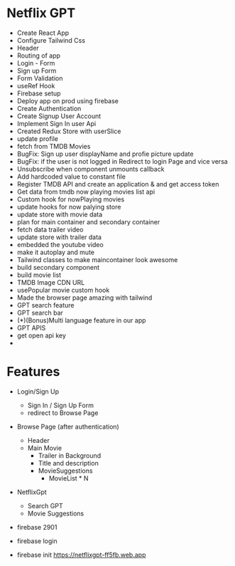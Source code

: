 # Netflix GPT

- Create React App
- Configure Tailwind Css
- Header 
- Routing of app
- Login - Form
- Sign up Form
- Form Validation
- useRef Hook
- Firebase setup
- Deploy app on prod using firebase
- Create Authentication
- Create Signup User Account
- Implement Sign In user Api
- Created Redux Store with userSlice
- update profile
- fetch from TMDB Movies
- BugFix: Sign up user displayName and profie picture update
- BugFix: if the user is not logged in Redirect to login Page and vice versa
- Unsubscribe  when component unmounts  callback
- Add hardcoded value to constant file
- Register TMDB API and create an application & and get access token
- Get data from tmdb now playing movies list api
- Custom hook for nowPlaying movies
- update hooks for now palying store
- update store with movie data
- plan for main container and secondary container
- fetch data trailer video
- update store with trailer data
- embedded the youtube video
- make it autoplay and mute
- Tailwind classes to make maincontainer look awesome
- build secondary component
- build movie list
- TMDB Image CDN URL
- usePopular movie custom hook 
- Made the browser page amazing with tailwind
- GPT search feature
- GPT search bar 
- (*)(Bonus)Multi language feature in our app
- GPT APIS
- get open api key
- 

# Features
- Login/Sign Up 
  - Sign In / Sign Up Form
  - redirect to Browse Page 
- Browse Page (after authentication)
    - Header 
    - Main Movie
      - Trailer in Background
      - Title and description
      - MovieSuggestions
          - MovieList * N  

- NetflixGpt
    - Search GPT
    - Movie Suggestions        
- firebase 2901
- firebase login
- firebase init 
https://netflixgpt-ff5fb.web.app